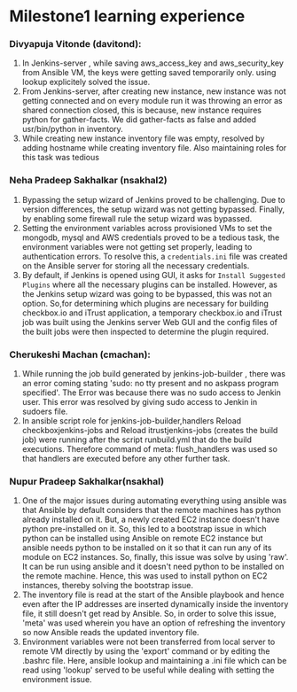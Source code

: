 # Milestone1 learning experience

### Divyapuja Vitonde (davitond):
1. In Jenkins-server , while saving aws_access_key and aws_security_key from Ansible VM, the keys were getting saved temporarily only. using lookup explicitely solved the issue. <br />
2. From Jenkins-server, after creating new instance, new instance was not getting connected and on every module run it was throwing an error as shared connection closed, this is because, new instance requires python for gather-facts. We did gather-facts as false and added usr/bin/python in inventory. <br />
3. While creating new instance inventory file was empty, resolved by adding hostname while creating inventory file. Also maintaining roles for this task was tedious <br />

### Neha Pradeep Sakhalkar (nsakhal2)
1. Bypassing the setup wizard of Jenkins proved to be challenging. Due to version differences, the setup wizard was not getting bypassed. Finally, by enabling some firewall rule the setup wizard was bypassed.
2. Setting the environment variables across provisioned VMs to set the mongodb, mysql and AWS credentials proved to be a tedious task, the environment variables were not getting set properly, leading to authentication errors. To resolve this, a `credentials.ini` file was created on the Ansible server for storing all the necessary credentials. 
3. By default, if Jenkins is opened using GUI, it asks for `Install Suggested Plugins` where all the necessary plugins can be installed. However, as the Jenkins setup wizard was going to be bypassed, this was not an option. So,for determining which plugins are necessary for building checkbox.io and iTrust application, a temporary checkbox.io and iTrust job was built using the Jenkins server Web GUI and the config files of the built jobs were then inspected to determine the plugin required. 

### Cherukeshi Machan (cmachan):
1. While running the job build generated by jenkins-job-builder , there was an error coming stating 'sudo: no tty present and no askpass program specified'. The Error was because there was no sudo access to Jenkin user. This error was resolved by giving sudo access to Jenkin in sudoers file.
2. In ansible script role for jenkins-job-builder,handlers Reload checkboxjenkins-jobs and Reload itrustjenkins-jobs (creates the build job) were running after the script runbuild.yml that do the build executions. Therefore command of meta: flush_handlers  was used so that handlers are executed before any other further task.

### Nupur Pradeep Sakhalkar(nsakhal)
1. One of the major issues during automating everything using ansible was that Ansible by default considers that the remote machines has python already installed on it. But, a newly created EC2 instance doesn't have python pre-installed on it. So, this led to a bootstrap issue in which python can be installed using Ansible on remote EC2 instance but ansible needs python to be installed on it so that it can run any of its module on EC2 instances. So, finally, this issue was solve by using 'raw'. It can be run using ansible and it doesn't need python to be installed on the remote machine. Hence, this was used to install python on EC2 instances, thereby solving the bootstrap issue.
2. The inventory file is read at the start of the Ansible playbook and hence even after the IP addresses are inserted dynamically inside the inventory file, it still doesn't get read by Ansible. So, in order to solve this issue, 'meta' was used wherein you have an option of refreshing the inventory so now Ansible reads the updated inventory file.
3. Environment variables were not been transferred from local server to remote VM directly by using the 'export' command or by editing the .bashrc file. Here, ansible lookup and maintaining a .ini file which can be read using 'lookup' served to be useful while dealing with setting the environment issue. 
